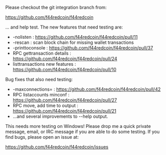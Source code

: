 Please checkout the git integration branch from:

https://github.com/f44redcoin/f44redcoin

... and help test.  The new features that need testing are:

* -nolisten : https://github.com/f44redcoin/f44redcoin/pull/11
* -rescan : scan block chain for missing wallet transactions
* -printtoconsole : https://github.com/f44redcoin/f44redcoin/pull/37
* RPC gettransaction details : https://github.com/f44redcoin/f44redcoin/pull/24
* listtransactions new features : https://github.com/f44redcoin/f44redcoin/pull/10

Bug fixes that also need testing:

* -maxconnections= : https://github.com/f44redcoin/f44redcoin/pull/42
* RPC listaccounts minconf : https://github.com/f44redcoin/f44redcoin/pull/27
* RPC move, add time to output : https://github.com/f44redcoin/f44redcoin/pull/21
* ...and several improvements to --help output.

This needs more testing on Windows!  Please drop me a quick private message, email, or IRC message if you are able to do some testing.  If you find bugs, please open an issue at:

https://github.com/f44redcoin/f44redcoin/issues
